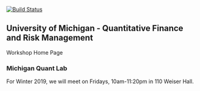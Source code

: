 [![Build Status](https://travis-ci.org/israeldi/friday-workshop.svg?branch=master)](https://travis-ci.org/israeldi/friday-workshop)

## University of Michigan - Quantitative Finance and Risk Management
Workshop Home Page

### Michigan Quant Lab
For Winter 2019, we will meet on Fridays, 10am-11:20pm in 110 Weiser Hall.

